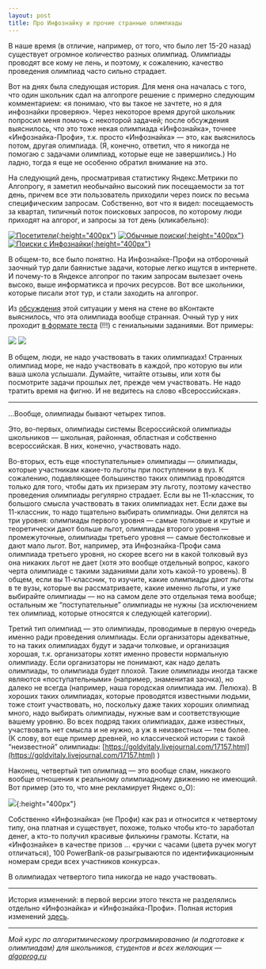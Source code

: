 ```yaml
---
layout: post
title: Про Инфознайку и прочие странные олимпиады
---
```


В наше время (в отличие, например, от того, что было лет 15-20 назад) существует огромное количество разных олимпиад. 
Олимпиады проводят все кому не лень, и поэтому, к сожалению, качество проведения олимпиад часто сильно страдает.

Вот на днях была следующая история. Для меня она началась с того, что один школьник сдал на алгопроге решение с примерно следующим комментарием: 
«я понимаю, что вы такое не зачтете, но я для инфознайки проверяю». Через некоторое время другой школьник попросил меня помочь с некоторой задачей; 
после обсуждения выяснилось, что это тоже некая олимпиада «Инфознайка», точнее «Инфознайка-Профи», т.к. просто «Инфознайка» — 
это, как выяснилось потом, другая олимпиада. (Я, конечно, ответил, что я никогда не помогаю с задачами олимпиад, 
которые еще не завершились.) Но ладно, тогда я еще не особенно обратил внимание на это.

На следующий день, просматривая статистику Яндекс.Метрики по Алгопрогу, я заметил необычайно высокий пик посещаемости за тот день, 
причем все эти пользователь приходили через поиск по весьма специфическим запросам. Собственно, вот что я видел: посещаемость за квартал, 
типичный поток поисковых запросов, по которому люди приходят на алгорог, и запросы за тот день (кликабельно):

[![Посетители](/images/2018-01-24-infoznayka/algoprog-visits.jpg){:height="400px"}](/images/2018-01-24-infoznayka/algoprog-visits.jpg)
[![Обычные поиски](/images/2018-01-24-infoznayka/algoprog-usual-search.jpg){:height="400px"}](/images/2018-01-24-infoznayka/algoprog-usual-search.jpg)
[![Поиски с Инфознайки](/images/2018-01-24-infoznayka/algoprog-infoznayka-search.jpg){:height="400px"}](/images/2018-01-24-infoznayka/algoprog-infoznayka-search.jpg)

В общем-то, все было понятно. На Инфознайке-Профи на отборочный заочный тур дали баянистые задачи, которые легко ищутся в интернете. 
И почему-то в Яндексе алгопрог по таким запросам вылезает очень высоко, выше информатикса и прочих ресурсов. 
Вот все школьники, которые писали этот тур, и стали заходить на алгопрог.

Из [обсуждения](https://vk.com/petr.kalinin?w=wall12025501_15147) этой ситуации у меня на стене во вКонтакте выяснилось, что эта олимпиада вообще странная. Очный тур у них проходит [в формате теста](http://profi.infoznaika.ru/Materials_Download/2017/Задания%20Инфознайка%20Профи%202017.pdf) (!!!) с гениальными заданиями. Вот примеры:

![ ](/images/2018-01-24-infoznayka/youtube-question.png)
![ ](/images/2018-01-24-infoznayka/virus-question.png)

В общем, люди, не надо участвовать в таких олимпиадах! Странных олимпиад море, не надо участвовать в каждой, 
про которую вы или ваша школа услышали. Думайте, читайте отзывы, или хотя бы посмотрите задачи прошлых лет, прежде чем участвовать. 
Не надо тратить время на фигню. И не ведитесь на слово «Всероссийская».

-----

...Вообще, олимпиады бывают четырех типов. 

Это, во-первых, олимпиады системы Всероссийской олимпиады школьников — школьная, районная, областная и собственно всероссийская. В них, конечно, участвовать надо. 

Во-вторых, есть еще «поступательные» олимпиады — олимпиады, которые участникам какие-то льготы при поступлении в вуз. 
К сожалению, подавляющее большинство таких олимпиад проводятся только для того, чтобы дать их призерам эту льготу, 
поэтому качество проведения олимпиады регулярно страдает. Если вы не 11-классник, то большого смысла участвовать в таких олимпиадах нет. 
Если даже вы 11-классник, то надо тщательно выбирать олимпиады. Они делятся на три уровня: олимпиады первого уровня — 
самые толковые и крутые и теоретически дают больше льгот, олимпиады второго уровня — промежуточные, 
олимпиады третьего уровня — самые бестолковые и дают мало льгот. Вот, например, эта Инфознайка-Профи сама олимпиада третьего уровня,
но скорее всего ни в какой толковый вуз она никаких льгот не дает
(хотя это вообще отдельный вопрос, какого черта олимпиаде с такими заданиями дали хоть какой-то уровень). 
В общем, если вы 11-классник, то изучите, какие олимпиады дают льготы в те вузы, которые вы рассматриваете, какие именно льготы, 
и уже выбирайте олимпиады — но на самом деле это отдельная тема вообще; остальным же “поступательные” олимпиады не нужны 
(за исключением тех олимпиад, которые относятся к следующей категории). 

Третий тип олимпиад — это олимпиады, проводимые в первую очередь именно ради проведения олимпиады. Если организаторы адекватные, 
то на таких олимпиадах будут и задачи толковые, и организация хорошая, т.к. организаторы хотят именно провести нормальную олимпиаду. 
Если организаторы не понимают, как надо делать олимпиады, то олимпиада будет плохой. Такие олимпиады иногда также являются «поступательными» 
(например, знаменитая заочка), но далеко не всегда (например, наша городская олимпиада им. Лелюха). В хороших таких олимпиадах, 
которые проводятся известными людьми, тоже стоит участвовать, но, поскольку даже таких хороших олимпиад много, надо выбирать олимпиады, 
нужные вам и соответствующие вашему уровню. Во всех подряд таких олимпиадах, даже известных, участвовать нет смысла и не нужно, 
а уж в неизвестных — тем более. (К слову, вот еще пример древней, но классической истории с такой “неизвестной” олимпиады: 
[https://goldvitaly.livejournal.com/17157.html](https://goldvitaly.livejournal.com/17157.html) )

Наконец, четвертый тип олимпиад — это вообще спам, никакого вообще отношения к реальному олимпиадному движению не имеющий. Вот пример (это то, что мне рекламирует Яндекс o_O):

![ ](/images/2018-01-24-infoznayka/olymp-ad.png){:height="400px"}

Собственно «Инфознайка» (не Профи) как раз и относится к четвертому типу, она платная и существует, похоже, только чтобы кто-то заработал денег,
а кто-то получил красивые филькины грамоты. Кстати, на «Инфознайке» в качестве призов ... «ручки с часами (цвета ручек могут отличаться),
100 PowerBank-ов разыгрываются по идентификационным номерам среди всех участников конкурса».

В олимпиадах четвертого типа никогда не надо участвовать.

----

История изменений: в первой версии этого текста не разделялись отдельно «Инфознайка» и «Инфознайка-Профи». Полная история изменений 
[здесь](https://github.com/petr-kalinin/algoprog-blog/commits/master/_posts/2018-01-24-infoznayka.md).

----

*Мой курс по алгоритмическому программированию (и подготовке к олимпиадам) для школьников, студентов и всех желающих — [algoprog.ru](http://algoprog.ru)*
